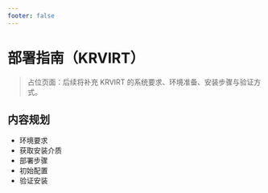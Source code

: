 ```yaml
---
footer: false
---
```


<!-- legacy anchors -->
<span id="安装指南" style="display:none"></span>
<span id="部署文档" style="display:none"></span>
# 部署指南（KRVIRT）

> 占位页面：后续将补充 KRVIRT 的系统要求、环境准备、安装步骤与验证方式。

## 内容规划
- 环境要求
- 获取安装介质
- 部署步骤
- 初始配置
- 验证安装
